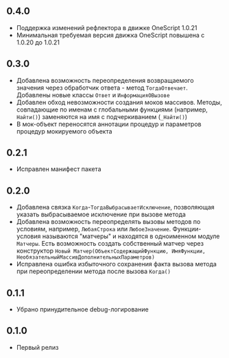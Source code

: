## 0.4.0

* Поддержка изменений рефлектора в движке OneScript 1.0.21
* Минимальная требуемая версия движка OneScript повышена с 1.0.20 до 1.0.21

## 0.3.0

* Добавлена возможность переопределения возвращаемого значения через обработчик ответа - метод `TогдаОтвечает`. Добавлены новые классы `Ответ` и `ИнформацияОВызове`
* Добавлен обход невозможности создания моков массивов. Методы, совпадающие по именам с глобальными функциями (например, `Найти()`) заменяются на имя с подчеркиванием (`_Найти()`)
* В мок-объект переносятся аннотации процедур и параметров процедур мокируемого объекта

## 0.2.1

* Исправлен манифест пакета

## 0.2.0

* Добавлена связка `Когда`-`ТогдаВыбрасываетИсключение`, позволяющая указать выбрасываемое исключение при вызове метода
* Добавлена возможность переопределять вызовы методов по условиям, например, `ЛюбаяСтрока` или `ЛюбоеЗначение`. Функции-условия называются "матчеры" и находятся в одноименном модуле `Матчеры`. Есть возможность создать собственный матчер через конструктор `Новый Матчер(ОбъектСодержащийФункцию, ИмяФункции, НеобязательныйМассивДополнительныхПараметров)`
* Исправлена ошибка избыточного сохранения факта вызова метода при переопределении метода после вызова `Когда()`

## 0.1.1

* Убрано принудительное debug-логирование

## 0.1.0

* Первый релиз
